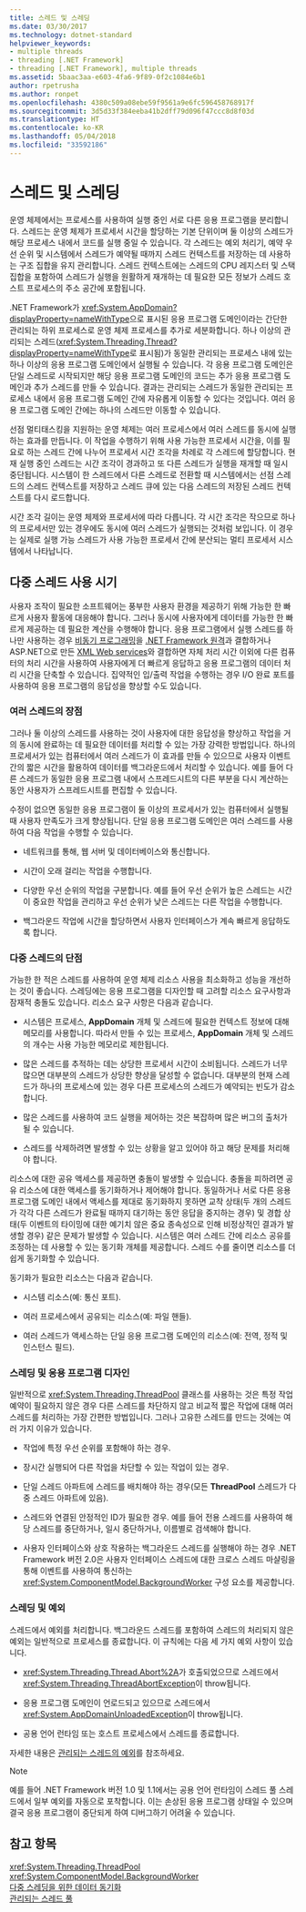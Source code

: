 ```yaml
---
title: 스레드 및 스레딩
ms.date: 03/30/2017
ms.technology: dotnet-standard
helpviewer_keywords:
- multiple threads
- threading [.NET Framework]
- threading [.NET Framework], multiple threads
ms.assetid: 5baac3aa-e603-4fa6-9f89-0f2c1084e6b1
author: rpetrusha
ms.author: ronpet
ms.openlocfilehash: 4380c509a08ebe59f9561a9e6fc596458768917f
ms.sourcegitcommit: 3d5d33f384eeba41b2dff79d096f47ccc8d8f03d
ms.translationtype: HT
ms.contentlocale: ko-KR
ms.lasthandoff: 05/04/2018
ms.locfileid: "33592186"
---
```

# <a name="threads-and-threading"></a>스레드 및 스레딩
운영 체제에서는 프로세스를 사용하여 실행 중인 서로 다른 응용 프로그램을 분리합니다. 스레드는 운영 체제가 프로세서 시간을 할당하는 기본 단위이며 둘 이상의 스레드가 해당 프로세스 내에서 코드를 실행 중일 수 있습니다. 각 스레드는 예외 처리기, 예약 우선 순위 및 시스템에서 스레드가 예약될 때까지 스레드 컨텍스트를 저장하는 데 사용하는 구조 집합을 유지 관리합니다. 스레드 컨텍스트에는 스레드의 CPU 레지스터 및 스택 집합을 포함하여 스레드가 실행을 원활하게 재개하는 데 필요한 모든 정보가 스레드 호스트 프로세스의 주소 공간에 포함됩니다.  
  
 .NET Framework가 <xref:System.AppDomain?displayProperty=nameWithType>으로 표시된 응용 프로그램 도메인이라는 간단한 관리되는 하위 프로세스로 운영 체제 프로세스를 추가로 세분화합니다. 하나 이상의 관리되는 스레드(<xref:System.Threading.Thread?displayProperty=nameWithType>로 표시됨)가 동일한 관리되는 프로세스 내에 있는 하나 이상의 응용 프로그램 도메인에서 실행될 수 있습니다. 각 응용 프로그램 도메인은 단일 스레드로 시작되지만 해당 응용 프로그램 도메인의 코드는 추가 응용 프로그램 도메인과 추가 스레드를 만들 수 있습니다. 결과는 관리되는 스레드가 동일한 관리되는 프로세스 내에서 응용 프로그램 도메인 간에 자유롭게 이동할 수 있다는 것입니다. 여러 응용 프로그램 도메인 간에는 하나의 스레드만 이동할 수 있습니다.  
  
 선점 멀티태스킹을 지원하는 운영 체제는 여러 프로세스에서 여러 스레드를 동시에 실행하는 효과를 만듭니다. 이 작업을 수행하기 위해 사용 가능한 프로세서 시간을, 이를 필요로 하는 스레드 간에 나누어 프로세서 시간 조각을 차례로 각 스레드에 할당합니다. 현재 실행 중인 스레드는 시간 조각이 경과하고 또 다른 스레드가 실행을 재개할 때 일시 중단됩니다. 시스템이 한 스레드에서 다른 스레드로 전환할 때 시스템에서는 선점 스레드의 스레드 컨텍스트를 저장하고 스레드 큐에 있는 다음 스레드의 저장된 스레드 컨텍스트를 다시 로드합니다.  
  
 시간 조각 길이는 운영 체제와 프로세서에 따라 다릅니다. 각 시간 조각은 작으므로 하나의 프로세서만 있는 경우에도 동시에 여러 스레드가 실행되는 것처럼 보입니다. 이 경우는 실제로 실행 가능 스레드가 사용 가능한 프로세서 간에 분산되는 멀티 프로세서 시스템에서 나타납니다.  
  
## <a name="when-to-use-multiple-threads"></a>다중 스레드 사용 시기  
 사용자 조작이 필요한 소프트웨어는 풍부한 사용자 환경을 제공하기 위해 가능한 한 빠르게 사용자 활동에 대응해야 합니다. 그러나 동시에 사용자에게 데이터를 가능한 한 빠르게 제공하는 데 필요한 계산을 수행해야 합니다. 응용 프로그램에서 실행 스레드를 하나만 사용하는 경우 [비동기 프로그래밍](../../../docs/standard/asynchronous-programming-patterns/calling-synchronous-methods-asynchronously.md)을 [.NET Framework 원격](https://msdn.microsoft.com/library/eccb1d31-0a22-417a-97fd-f4f1f3aa4462)과 결합하거나 ASP.NET으로 만든 [XML Web services](https://msdn.microsoft.com/library/1e64af78-d705-4384-b08d-591a45f4379c)와 결합하면 자체 처리 시간 이외에 다른 컴퓨터의 처리 시간을 사용하여 사용자에게 더 빠르게 응답하고 응용 프로그램의 데이터 처리 시간을 단축할 수 있습니다. 집약적인 입/출력 작업을 수행하는 경우 I/O 완료 포트를 사용하여 응용 프로그램의 응답성을 향상할 수도 있습니다.  
  
### <a name="advantages-of-multiple-threads"></a>여러 스레드의 장점  
 그러나 둘 이상의 스레드를 사용하는 것이 사용자에 대한 응답성을 향상하고 작업을 거의 동시에 완료하는 데 필요한 데이터를 처리할 수 있는 가장 강력한 방법입니다. 하나의 프로세서가 있는 컴퓨터에서 여러 스레드가 이 효과를 만들 수 있으므로 사용자 이벤트 간의 짧은 시간을 활용하여 데이터를 백그라운드에서 처리할 수 있습니다. 예를 들어 다른 스레드가 동일한 응용 프로그램 내에서 스프레드시트의 다른 부분을 다시 계산하는 동안 사용자가 스프레드시트를 편집할 수 있습니다.  
  
 수정이 없으면 동일한 응용 프로그램이 둘 이상의 프로세서가 있는 컴퓨터에서 실행될 때 사용자 만족도가 크게 향상됩니다. 단일 응용 프로그램 도메인은 여러 스레드를 사용하여 다음 작업을 수행할 수 있습니다.  
  
-   네트워크를 통해, 웹 서버 및 데이터베이스와 통신합니다.  
  
-   시간이 오래 걸리는 작업을 수행합니다.  
  
-   다양한 우선 순위의 작업을 구분합니다. 예를 들어 우선 순위가 높은 스레드는 시간이 중요한 작업을 관리하고 우선 순위가 낮은 스레드는 다른 작업을 수행합니다.  
  
-   백그라운드 작업에 시간을 할당하면서 사용자 인터페이스가 계속 빠르게 응답하도록 합니다.  
  
### <a name="disadvantages-of-multiple-threads"></a>다중 스레드의 단점  
 가능한 한 적은 스레드를 사용하여 운영 체제 리소스 사용을 최소화하고 성능을 개선하는 것이 좋습니다. 스레딩에는 응용 프로그램을 디자인할 때 고려할 리소스 요구사항과 잠재적 충돌도 있습니다. 리소스 요구 사항은 다음과 같습니다.  
  
-   시스템은 프로세스, **AppDomain** 개체 및 스레드에 필요한 컨텍스트 정보에 대해 메모리를 사용합니다. 따라서 만들 수 있는 프로세스, **AppDomain** 개체 및 스레드의 개수는 사용 가능한 메모리로 제한됩니다.  
  
-   많은 스레드를 추적하는 데는 상당한 프로세서 시간이 소비됩니다. 스레드가 너무 많으면 대부분의 스레드가 상당한 향상을 달성할 수 없습니다. 대부분의 현재 스레드가 하나의 프로세스에 있는 경우 다른 프로세스의 스레드가 예약되는 빈도가 감소합니다.  
  
-   많은 스레드를 사용하여 코드 실행을 제어하는 것은 복잡하며 많은 버그의 출처가 될 수 있습니다.  
  
-   스레드를 삭제하려면 발생할 수 있는 상황을 알고 있어야 하고 해당 문제를 처리해야 합니다.  
  
 리소스에 대한 공유 액세스를 제공하면 충돌이 발생할 수 있습니다. 충돌을 피하려면 공유 리소스에 대한 액세스를 동기화하거나 제어해야 합니다. 동일하거나 서로 다른 응용 프로그램 도메인 내에서 액세스를 제대로 동기화하지 못하면 교착 상태(두 개의 스레드가 각각 다른 스레드가 완료될 때까지 대기하는 동안 응답을 중지하는 경우) 및 경합 상태(두 이벤트의 타이밍에 대한 예기치 않은 중요 종속성으로 인해 비정상적인 결과가 발생할 경우) 같은 문제가 발생할 수 있습니다. 시스템은 여러 스레드 간에 리소스 공유를 조정하는 데 사용할 수 있는 동기화 개체를 제공합니다. 스레드 수를 줄이면 리소스를 더 쉽게 동기화할 수 있습니다.  
  
 동기화가 필요한 리소스는 다음과 같습니다.  
  
-   시스템 리소스(예: 통신 포트).  
  
-   여러 프로세스에서 공유되는 리소스(예: 파일 핸들).  
  
-   여러 스레드가 액세스하는 단일 응용 프로그램 도메인의 리소스(예: 전역, 정적 및 인스턴스 필드).  
  
### <a name="threading-and-application-design"></a>스레딩 및 응용 프로그램 디자인  
 일반적으로 <xref:System.Threading.ThreadPool> 클래스를 사용하는 것은 특정 작업 예약이 필요하지 않은 경우 다른 스레드를 차단하지 않고 비교적 짧은 작업에 대해 여러 스레드를 처리하는 가장 간편한 방법입니다. 그러나 고유한 스레드를 만드는 것에는 여러 가지 이유가 있습니다.  
  
-   작업에 특정 우선 순위를 포함해야 하는 경우.  
  
-   장시간 실행되어 다른 작업을 차단할 수 있는 작업이 있는 경우.  
  
-   단일 스레드 아파트에 스레드를 배치해야 하는 경우(모든 **ThreadPool** 스레드가 다중 스레드 아파트에 있음).  
  
-   스레드와 연결된 안정적인 ID가 필요한 경우. 예를 들어 전용 스레드를 사용하여 해당 스레드를 중단하거나, 일시 중단하거나, 이름별로 검색해야 합니다.  
  
-   사용자 인터페이스와 상호 작용하는 백그라운드 스레드를 실행해야 하는 경우 .NET Framework 버전 2.0은 사용자 인터페이스 스레드에 대한 크로스 스레드 마샬링을 통해 이벤트를 사용하여 통신하는 <xref:System.ComponentModel.BackgroundWorker> 구성 요소를 제공합니다.  
  
### <a name="threading-and-exceptions"></a>스레딩 및 예외  
 스레드에서 예외를 처리합니다. 백그라운드 스레드를 포함하여 스레드의 처리되지 않은 예외는 일반적으로 프로세스를 종료합니다. 이 규칙에는 다음 세 가지 예외 사항이 있습니다.  
  
-   <xref:System.Threading.Thread.Abort%2A>가 호출되었으므로 스레드에서 <xref:System.Threading.ThreadAbortException>이 throw됩니다.  
  
-   응용 프로그램 도메인이 언로드되고 있으므로 스레드에서 <xref:System.AppDomainUnloadedException>이 throw됩니다.  
  
-   공용 언어 런타임 또는 호스트 프로세스에서 스레드를 종료합니다.  
  
 자세한 내용은 [관리되는 스레드의 예외](../../../docs/standard/threading/exceptions-in-managed-threads.md)를 참조하세요.  
  
> [!NOTE]
>  예를 들어 .NET Framework 버전 1.0 및 1.1에서는 공용 언어 런타임이 스레드 풀 스레드에서 일부 예외를 자동으로 포착합니다. 이는 손상된 응용 프로그램 상태일 수 있으며 결국 응용 프로그램이 중단되게 하여 디버그하기 어려울 수 있습니다.  
  
## <a name="see-also"></a>참고 항목  
 <xref:System.Threading.ThreadPool>  
 <xref:System.ComponentModel.BackgroundWorker>  
 [다중 스레딩을 위한 데이터 동기화](../../../docs/standard/threading/synchronizing-data-for-multithreading.md)  
 [관리되는 스레드 풀](../../../docs/standard/threading/the-managed-thread-pool.md)
